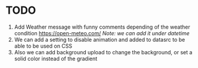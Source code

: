 # TODO

1. Add Weather message with funny comments depending of the weather condition https://open-meteo.com/
*Note: we can add it under datetime*
2. We can add a setting to disable animation and added to datasrc to be able to be used on CSS
3. Also we can add background upload to change the background, or set a solid color instead of the gradient
